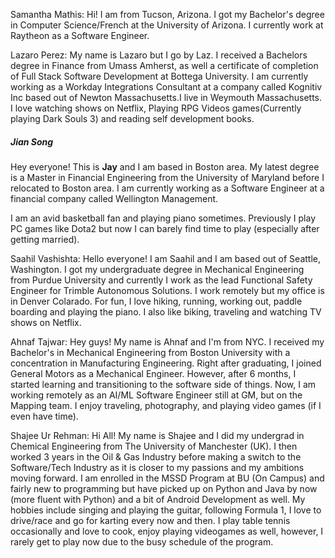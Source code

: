 Samantha Mathis: Hi! I am from Tucson, Arizona. I got my Bachelor's degree in Computer Science/French at the University of Arizona. I currently work at Raytheon as a Software Engineer. 


Lazaro Perez: My name is Lazaro but I go by Laz. I received a Bachelors degree in Finance from Umass Amherst, as well a certificate of completion of Full Stack Software Development at Bottega University. I am currently working as a Workday Integrations Consultant at a company called Kognitiv Inc based out of Newton Massachusetts.I live in Weymouth Massachusetts. I love watching shows on Netflix, Playing RPG Videos games(Currently playing Dark Souls 3) and reading self development books. 

<h5>Jian Song</h5> <p>Hey everyone! This is <strong>Jay</strong> and I am based in Boston area. My latest degree is a Master in Financial Engineering from the University of Maryland before I relocated to Boston area. I am currently working as a Software Engineer at a financial company called Wellington Management.</p> <p>I am an avid basketball fan and playing piano sometimes. Previously I play PC games like Dota2 but now I can barely find time to play (especially after getting married).</p>

Saahil Vashishta: Hello everyone! I am Saahil and I am based out of Seattle, Washington. I got my undergraduate degree in Mechanical Engineering from Purdue University and currently I work as the lead Functional Safety Engineer for Trimble Autonomous Solutions. I work remotely but my office is in Denver Colarado. For fun, I love hiking, running, working out, paddle boarding and playing the piano. I also like biking, traveling and watching TV shows on Netflix. 

Ahnaf Tajwar: Hey guys! My name is Ahnaf and I'm from NYC. I received my Bachelor's in Mechanical Engineering from Boston University with a concentration in Manufacturing Engineering. Right after graduating, I joined General Motors as a Mechanical Engineer. However, after 6 months, I started learning and transitioning to the software side of things. Now, I am working remotely as an AI/ML Software Engineer still at GM, but on the Mapping team. I enjoy traveling, photography, and playing video games (if I even have time). 


Shajee Ur Rehman: Hi All! My name is Shajee and I did my undergrad in Chemical Engineering from The University of Manchester (UK). I then worked 3 years in the Oil & Gas Industry before making a switch to the Software/Tech Industry as it is closer to my passions and my ambitions moving forward. I am enrolled in the MSSD Program at BU (On Campus) and fairly new to programming but have picked up on Python and Java by now (more fluent with Python) and a bit of Android Development as well. My hobbies include singing and playing the guitar, following Formula 1, I love to drive/race and go for karting every now and then. I play table tennis occasionally and love to cook, enjoy playing videogames as well, however, I rarely get to play now due to the busy schedule of the program.